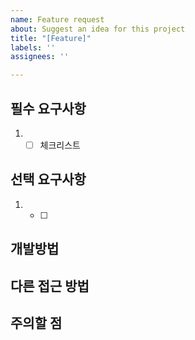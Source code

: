 ```yaml
---
name: Feature request
about: Suggest an idea for this project
title: "[Feature]"
labels: ''
assignees: ''

---
```


## 필수 요구사항
1. - [ ] 체크리스트

## 선택 요구사항
1. - [ ] 

## 개발방법


## 다른 접근 방법


## 주의할 점
